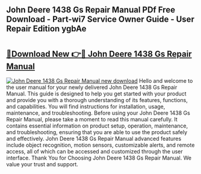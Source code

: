 ## John Deere 1438 Gs Repair Manual PDf Free Download - Part-wi7 Service Owner Guide - User Repair Edition ygbAe

# <h2><a href="http://bc48044.oget.top/?id=John+Deere+1438+Gs+Repair+Manual">🔗Download New 👉🔴 John Deere 1438 Gs Repair Manual</a></h2>

[![John Deere 1438 Gs Repair Manual new download](https://i.imgur.com/5g1atiW.png)](http://bc48044.oget.top/?id=John+Deere+1438+Gs+Repair+Manual)
Hello and welcome to the user manual for your newly delivered John Deere 1438 Gs Repair Manual. This guide is designed to help you get started with your product and provide you with a thorough understanding of its features, functions, and capabilities. You will find instructions for installation, usage, maintenance, and troubleshooting. Before using your John Deere 1438 Gs Repair Manual, please take a moment to read this manual carefully. It contains essential information on product setup, operation, maintenance, and troubleshooting, ensuring that you are able to use the product safely and effectively. John Deere 1438 Gs Repair Manual advanced features include object recognition, motion sensors, customizable alerts, and remote access, all of which can be accessed and customized through the user interface. Thank You for Choosing John Deere 1438 Gs Repair Manual. We value your trust and support.
